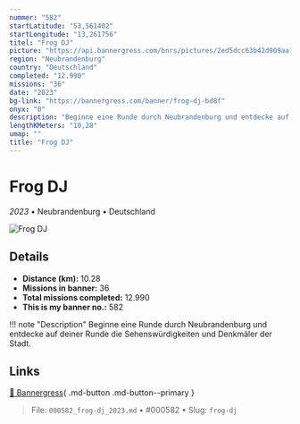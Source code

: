 ```yaml
---
nummer: "582"
startLatitude: "53,561402"
startLongitude: "13,261756"
titel: "Frog DJ"
picture: "https://api.bannergress.com/bnrs/pictures/2ed5dcc63b42d909aa14550d70fe0ea7"
region: "Neubrandenburg"
country: "Deutschland"
completed: "12.990"
missions: "36"
date: "2023"
bg-link: "https://bannergress.com/banner/frog-dj-bd8f"
onyx: "0"
description: "Beginne eine Runde durch Neubrandenburg und entdecke auf deiner Runde die Sehenswürdigkeiten und Denkmäler der Stadt."
lengthKMeters: "10,28"
umap: ""
title: "Frog DJ"
---
```

# Frog DJ

*2023* • Neubrandenburg • Deutschland

![Frog DJ](https://api.bannergress.com/bnrs/pictures/2ed5dcc63b42d909aa14550d70fe0ea7)

## Details
- **Distance (km):** 10.28
- **Missions in banner:** 36
- **Total missions completed:** 12.990
- **This is my banner no.:** 582


!!! note "Description"
    Beginne eine Runde durch Neubrandenburg und entdecke auf deiner Runde die Sehenswürdigkeiten und Denkmäler der Stadt.



## Links
[🔗 Bannergress](https://bannergress.com/banner/frog-dj-bd8f){ .md-button .md-button--primary }



> File: `000582_frog-dj_2023.md` • #000582 • Slug: `frog-dj`
